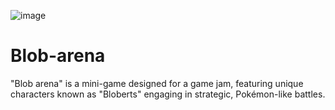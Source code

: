 ![image](https://github.com/GrugLikesRocks/Blob-arena/assets/92889945/8f1ff779-1b86-4c4c-8d9d-aecd404984b1)

# Blob-arena
"Blob arena" is a mini-game designed for a game jam, featuring unique characters known as "Bloberts" engaging in strategic, Pokémon-like battles.
